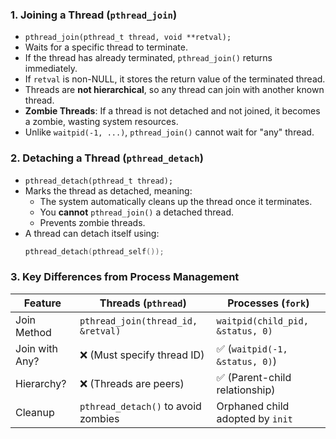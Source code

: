 ### **1. Joining a Thread (`pthread_join`)**
- `pthread_join(pthread_t thread, void **retval);`
- Waits for a specific thread to terminate.
- If the thread has already terminated, `pthread_join()` returns immediately.
- If `retval` is non-NULL, it stores the return value of the terminated thread.
- Threads are **not hierarchical**, so any thread can join with another known thread.
- **Zombie Threads**: If a thread is not detached and not joined, it becomes a zombie, wasting system resources.
- Unlike `waitpid(-1, ...)`, `pthread_join()` cannot wait for "any" thread.

### **2. Detaching a Thread (`pthread_detach`)**
- `pthread_detach(pthread_t thread);`
- Marks the thread as detached, meaning:
  - The system automatically cleans up the thread once it terminates.
  - You **cannot** `pthread_join()` a detached thread.
  - Prevents zombie threads.
- A thread can detach itself using:
  ```c
  pthread_detach(pthread_self());
  ```

### **3. Key Differences from Process Management**
| **Feature**  | **Threads (`pthread`)**  | **Processes (`fork`)**  |
|-------------|----------------------|--------------------|
| Join Method | `pthread_join(thread_id, &retval)` | `waitpid(child_pid, &status, 0)` |
| Join with Any? | ❌ (Must specify thread ID) | ✅ (`waitpid(-1, &status, 0)`) |
| Hierarchy? | ❌ (Threads are peers) | ✅ (Parent-child relationship) |
| Cleanup | `pthread_detach()` to avoid zombies | Orphaned child adopted by `init` |
